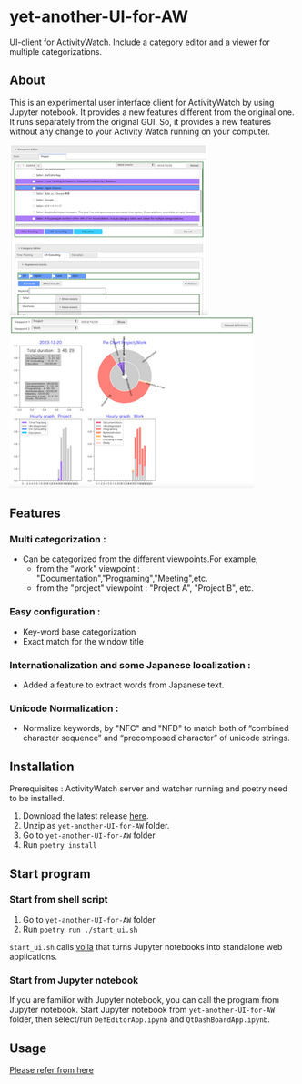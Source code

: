 # yet-another-UI-for-AW
UI-client for ActivityWatch. Include a category editor and a viewer for multiple categorizations. 


## About
This is an experimental user interface client for ActivityWatch by using Jupyter notebook.
It provides a new features different from the original one.
It runs separately from the original GUI. So, it provides a new features without any change to your Activity Watch running on your computer.

<img src="docs/DefEditor_small.png" height="300">

<img src="docs/DashBoard_small.png" height="300">

## Features

### Multi categorization :
- Can be categorized from the different viewpoints.For example, 
	- from the "work" viewpoint : "Documentation","Programing","Meeting",etc.	
	- from the "project" viewpoint : "Project A", "Project B", etc.

### Easy configuration :
- Key-word base categorization
- Exact match for the window title 

### Internationalization and some Japanese localization :
- Added a feature to extract words from Japanese text.

### Unicode Normalization :
- Normalize keywords, by "NFC" and "NFD" to match both of “combined character sequence” and “precomposed character”  of unicode strings. 

## Installation
Prerequisites :  ActivityWatch server and watcher running and poetry need to be installed.

1. Download the latest release [here](https://github.com/K-Kuyama/yet-another-UI-for-AW/releases).
2. Unzip as `yet-another-UI-for-AW` folder.
3. Go to `yet-another-UI-for-AW` folder
4. Run `poetry install`


## Start program

### Start from shell script

1. Go to `yet-another-UI-for-AW` folder
2. Run `poetry run ./start_ui.sh`

`start_ui.sh` calls [voila](https://github.com/voila-dashboards/voila) that turns Jupyter notebooks into standalone web applications.

### Start from Jupyter notebook
If you are familior with Jupyter notebook, you can call the program from Jupyter notebook. Start Jupyter notebook from `yet-another-UI-for-AW` folder, then select/run `DefEditorApp.ipynb` and `QtDashBoardApp.ipynb`.

## Usage
[Please refer from here](docs/USAGE.md)


